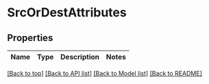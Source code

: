 # SrcOrDestAttributes

## Properties

|Name | Type | Description | Notes|
|------------ | ------------- | ------------- | -------------|




[[Back to top]](#) [[Back to API list]](../../README.md#documentation-for-api-endpoints) [[Back to Model list]](../../README.md#documentation-for-models) [[Back to README]](../../README.md)
